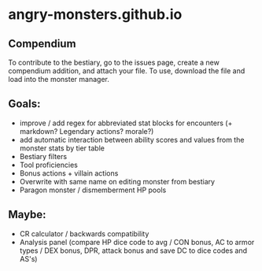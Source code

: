 # angry-monsters.github.io

## Compendium
To contribute to the bestiary, go to the issues page, create a new compendium addition, and attach your file. To use, download the file and load into the monster manager.

## Goals:
- improve / add regex for abbreviated stat blocks for encounters (+ markdown? Legendary actions? morale?)
- add automatic interaction between ability scores and values from the monster stats by tier table
- Bestiary filters
- Tool proficiencies
- Bonus actions + villain actions
- Overwrite with same name on editing monster from bestiary
- Paragon monster / dismemberment HP pools

## Maybe:
- CR calculator / backwards compatibility
- Analysis panel (compare HP dice code to avg / CON bonus, AC to armor types / DEX bonus, DPR, attack bonus and save DC to dice codes and AS's)
